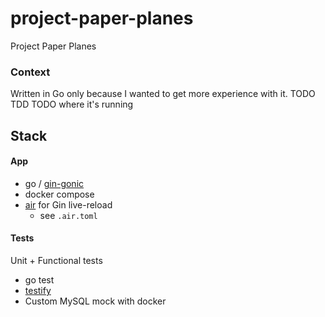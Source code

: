 # project-paper-planes
Project Paper Planes

### Context
Written in Go only because I wanted to get more experience with it.
TODO TDD
TODO where it's running

## Stack

#### App
- go / [gin-gonic](https://github.com/gin-gonic/gin)
- docker compose
- [air](https://github.com/cosmtrek/air) for Gin live-reload
  - see `.air.toml`

#### Tests
Unit + Functional tests
- go test
- [testify](https://github.com/stretchr/testify)
- Custom MySQL mock with docker
